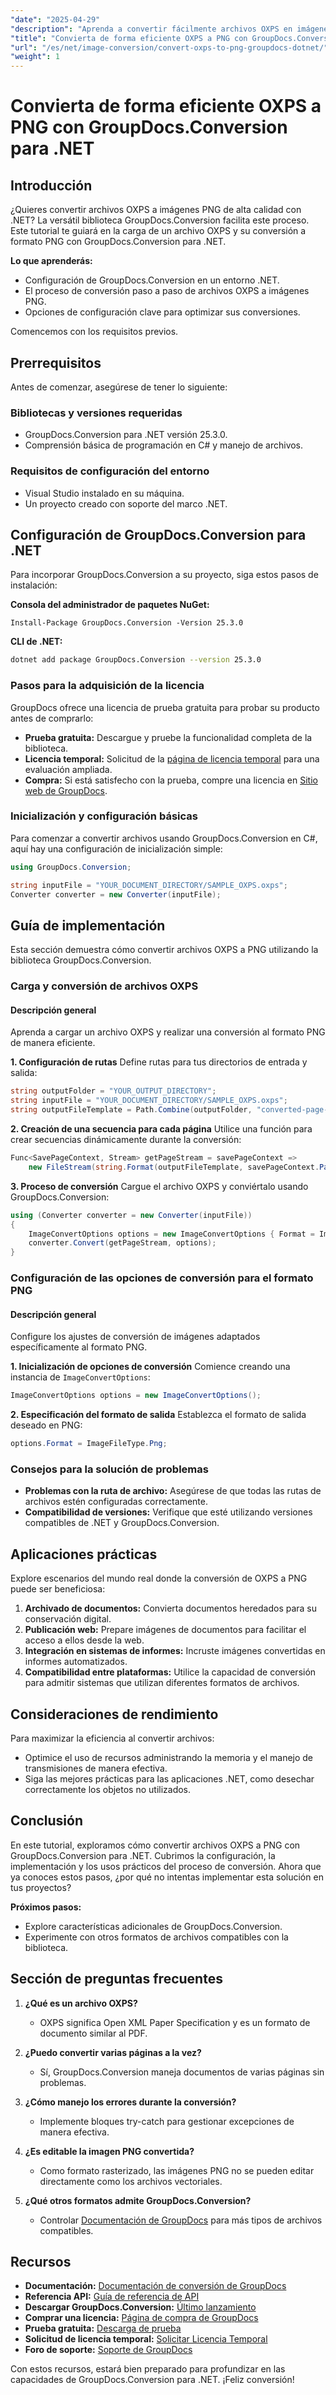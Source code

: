 ```yaml
---
"date": "2025-04-29"
"description": "Aprenda a convertir fácilmente archivos OXPS en imágenes PNG de alta calidad con GroupDocs.Conversion para .NET. Esta guía abarca la configuración, los pasos de conversión y consejos de optimización."
"title": "Convierta de forma eficiente OXPS a PNG con GroupDocs.Conversion para .NET"
"url": "/es/net/image-conversion/convert-oxps-to-png-groupdocs-dotnet/"
"weight": 1
---
```


# Convierta de forma eficiente OXPS a PNG con GroupDocs.Conversion para .NET

## Introducción

¿Quieres convertir archivos OXPS a imágenes PNG de alta calidad con .NET? La versátil biblioteca GroupDocs.Conversion facilita este proceso. Este tutorial te guiará en la carga de un archivo OXPS y su conversión a formato PNG con GroupDocs.Conversion para .NET.

**Lo que aprenderás:**
- Configuración de GroupDocs.Conversion en un entorno .NET.
- El proceso de conversión paso a paso de archivos OXPS a imágenes PNG.
- Opciones de configuración clave para optimizar sus conversiones.

Comencemos con los requisitos previos.

## Prerrequisitos

Antes de comenzar, asegúrese de tener lo siguiente:

### Bibliotecas y versiones requeridas
- GroupDocs.Conversion para .NET versión 25.3.0.
- Comprensión básica de programación en C# y manejo de archivos.

### Requisitos de configuración del entorno
- Visual Studio instalado en su máquina.
- Un proyecto creado con soporte del marco .NET.

## Configuración de GroupDocs.Conversion para .NET

Para incorporar GroupDocs.Conversion a su proyecto, siga estos pasos de instalación:

**Consola del administrador de paquetes NuGet:**
```shell
Install-Package GroupDocs.Conversion -Version 25.3.0
```

**CLI de .NET:**
```bash
dotnet add package GroupDocs.Conversion --version 25.3.0
```

### Pasos para la adquisición de la licencia

GroupDocs ofrece una licencia de prueba gratuita para probar su producto antes de comprarlo:

- **Prueba gratuita:** Descargue y pruebe la funcionalidad completa de la biblioteca.
- **Licencia temporal:** Solicitud de la [página de licencia temporal](https://purchase.groupdocs.com/temporary-license/) para una evaluación ampliada.
- **Compra:** Si está satisfecho con la prueba, compre una licencia en [Sitio web de GroupDocs](https://purchase.groupdocs.com/buy).

### Inicialización y configuración básicas

Para comenzar a convertir archivos usando GroupDocs.Conversion en C#, aquí hay una configuración de inicialización simple:

```csharp
using GroupDocs.Conversion;

string inputFile = "YOUR_DOCUMENT_DIRECTORY/SAMPLE_OXPS.oxps";
Converter converter = new Converter(inputFile);
```

## Guía de implementación

Esta sección demuestra cómo convertir archivos OXPS a PNG utilizando la biblioteca GroupDocs.Conversion.

### Carga y conversión de archivos OXPS

#### Descripción general
Aprenda a cargar un archivo OXPS y realizar una conversión al formato PNG de manera eficiente.

**1. Configuración de rutas**
Define rutas para tus directorios de entrada y salida:

```csharp
string outputFolder = "YOUR_OUTPUT_DIRECTORY";
string inputFile = "YOUR_DOCUMENT_DIRECTORY/SAMPLE_OXPS.oxps";
string outputFileTemplate = Path.Combine(outputFolder, "converted-page-{0}.png");
```

**2. Creación de una secuencia para cada página**
Utilice una función para crear secuencias dinámicamente durante la conversión:

```csharp
Func<SavePageContext, Stream> getPageStream = savePageContext =>
    new FileStream(string.Format(outputFileTemplate, savePageContext.Page), FileMode.Create);
```

**3. Proceso de conversión**
Cargue el archivo OXPS y conviértalo usando GroupDocs.Conversion:

```csharp
using (Converter converter = new Converter(inputFile))
{
    ImageConvertOptions options = new ImageConvertOptions { Format = ImageFileType.Png };
    converter.Convert(getPageStream, options);
}
```

### Configuración de las opciones de conversión para el formato PNG

#### Descripción general
Configure los ajustes de conversión de imágenes adaptados específicamente al formato PNG.

**1. Inicialización de opciones de conversión**
Comience creando una instancia de `ImageConvertOptions`:

```csharp
ImageConvertOptions options = new ImageConvertOptions();
```

**2. Especificación del formato de salida**
Establezca el formato de salida deseado en PNG:

```csharp
options.Format = ImageFileType.Png;
```

### Consejos para la solución de problemas
- **Problemas con la ruta de archivo:** Asegúrese de que todas las rutas de archivos estén configuradas correctamente.
- **Compatibilidad de versiones:** Verifique que esté utilizando versiones compatibles de .NET y GroupDocs.Conversion.

## Aplicaciones prácticas

Explore escenarios del mundo real donde la conversión de OXPS a PNG puede ser beneficiosa:

1. **Archivado de documentos:** Convierta documentos heredados para su conservación digital.
2. **Publicación web:** Prepare imágenes de documentos para facilitar el acceso a ellos desde la web.
3. **Integración en sistemas de informes:** Incruste imágenes convertidas en informes automatizados.
4. **Compatibilidad entre plataformas:** Utilice la capacidad de conversión para admitir sistemas que utilizan diferentes formatos de archivos.

## Consideraciones de rendimiento

Para maximizar la eficiencia al convertir archivos:
- Optimice el uso de recursos administrando la memoria y el manejo de transmisiones de manera efectiva.
- Siga las mejores prácticas para las aplicaciones .NET, como desechar correctamente los objetos no utilizados.

## Conclusión

En este tutorial, exploramos cómo convertir archivos OXPS a PNG con GroupDocs.Conversion para .NET. Cubrimos la configuración, la implementación y los usos prácticos del proceso de conversión. Ahora que ya conoces estos pasos, ¿por qué no intentas implementar esta solución en tus proyectos?

**Próximos pasos:**
- Explore características adicionales de GroupDocs.Conversion.
- Experimente con otros formatos de archivos compatibles con la biblioteca.

## Sección de preguntas frecuentes

1. **¿Qué es un archivo OXPS?**
   - OXPS significa Open XML Paper Specification y es un formato de documento similar al PDF.

2. **¿Puedo convertir varias páginas a la vez?**
   - Sí, GroupDocs.Conversion maneja documentos de varias páginas sin problemas.

3. **¿Cómo manejo los errores durante la conversión?**
   - Implemente bloques try-catch para gestionar excepciones de manera efectiva.

4. **¿Es editable la imagen PNG convertida?**
   - Como formato rasterizado, las imágenes PNG no se pueden editar directamente como los archivos vectoriales.

5. **¿Qué otros formatos admite GroupDocs.Conversion?**
   - Controlar [Documentación de GroupDocs](https://docs.groupdocs.com/conversion/net/) para más tipos de archivos compatibles.

## Recursos
- **Documentación:** [Documentación de conversión de GroupDocs](https://docs.groupdocs.com/conversion/net/)
- **Referencia API:** [Guía de referencia de API](https://reference.groupdocs.com/conversion/net/)
- **Descargar GroupDocs.Conversion:** [Último lanzamiento](https://releases.groupdocs.com/conversion/net/)
- **Comprar una licencia:** [Página de compra de GroupDocs](https://purchase.groupdocs.com/buy)
- **Prueba gratuita:** [Descarga de prueba](https://releases.groupdocs.com/conversion/net/)
- **Solicitud de licencia temporal:** [Solicitar Licencia Temporal](https://purchase.groupdocs.com/temporary-license/)
- **Foro de soporte:** [Soporte de GroupDocs](https://forum.groupdocs.com/c/conversion/10)

Con estos recursos, estará bien preparado para profundizar en las capacidades de GroupDocs.Conversion para .NET. ¡Feliz conversión!
